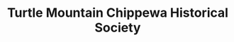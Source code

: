 ---
layout: repo
title: "Turtle Mountain Chippewa Historical Society"
id: 6119
permalink: repos/6119/
---